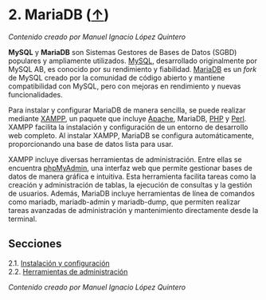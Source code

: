# 2. MariaDB ([↑](../README.md))

_Contenido creado por Manuel Ignacio López Quintero_

**MySQL** y **MariaDB** son Sistemas Gestores de Bases de Datos (SGBD) populares y ampliamente utilizados. [MySQL](https://en.wikipedia.org/wiki/MySQL), desarrollado originalmente por MySQL AB, es conocido por su rendimiento y fiabilidad. [MariaDB](https://en.wikipedia.org/wiki/MariaDB) es un _fork_ de MySQL creado por la comunidad de código abierto y mantiene compatibilidad con MySQL, pero con mejoras en rendimiento y nuevas funcionalidades.

Para instalar y configurar MariaDB de manera sencilla, se puede realizar mediante [XAMPP](https://en.wikipedia.org/wiki/XAMPP), un paquete que incluye [Apache](https://en.wikipedia.org/wiki/Apache_HTTP_Server), MariaDB, [PHP](https://en.wikipedia.org/wiki/PHP) y [Perl](https://en.wikipedia.org/wiki/Perl). XAMPP facilita la instalación y configuración de un entorno de desarrollo web completo. Al instalar XAMPP, MariaDB se configura automáticamente, proporcionando una base de datos lista para usar.

XAMPP incluye diversas herramientas de administración. Entre ellas se encuentra [phpMyAdmin](https://en.wikipedia.org/wiki/PhpMyAdmin), una interfaz web que permite gestionar bases de datos de manera gráfica e intuitiva. Esta herramienta facilita tareas como la creación y administración de tablas, la ejecución de consultas y la gestión de usuarios. Además, MariaDB incluye herramientas de línea de comandos como mariadb, mariadb-admin y mariadb-dump, que permiten realizar tareas avanzadas de administración y mantenimiento directamente desde la terminal.

## Secciones

2.1. [Instalación y configuración](2.1.md)<br />
2.2. [Herramientas de administración](2.2.md)

_Contenido creado por Manuel Ignacio López Quintero_

